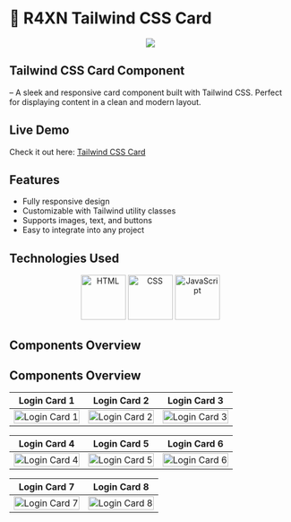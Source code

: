 # 🧬 R4XN Tailwind CSS Card 
<div align="center">
  <img src="https://github.com/um-xair/card/blob/main/assets/card-main.jpg" />
</div> 

## Tailwind CSS Card Component  
– A sleek and responsive card component built with Tailwind CSS. Perfect for displaying content in a clean and modern layout.

## Live Demo  
Check it out here: [Tailwind CSS Card](https://r4xn.netlify.app/card.html)  

## Features
- Fully responsive design
- Customizable with Tailwind utility classes
- Supports images, text, and buttons
- Easy to integrate into any project  

## Technologies Used  

<p align="center">
  <img src="https://cdn.jsdelivr.net/gh/devicons/devicon/icons/html5/html5-original.svg" alt="HTML" width="80"/>
  <img src="https://cdn.jsdelivr.net/gh/devicons/devicon/icons/css3/css3-original.svg" alt="CSS" width="80"/>
  <img src="https://cdn.jsdelivr.net/gh/devicons/devicon/icons/javascript/javascript-original.svg" alt="JavaScript" width="80"/>
</p>

## Components Overview

## Components Overview

| **Login Card 1**                             | **Login Card 2**                             | **Login Card 3**                             |
|----------------------------------------------|----------------------------------------------|----------------------------------------------|
| <img src="https://github.com/um-xair/card/blob/main/assets/main-card-1.jpg" alt="Login Card 1" width="100%"> | <img src="https://github.com/um-xair/card/blob/main/assets/main-card-2.jpg" alt="Login Card 2" width="100%"> | <img src="https://github.com/um-xair/card/blob/main/assets/main-card-3.jpg" alt="Login Card 3" width="100%"> |

| **Login Card 4**                             | **Login Card 5**                             | **Login Card 6**                             |
|----------------------------------------------|----------------------------------------------|----------------------------------------------|
| <img src="https://github.com/um-xair/card/blob/main/assets/main-card-4.jpg" alt="Login Card 4" width="100%"> | <img src="https://github.com/um-xair/card/blob/main/assets/main-card-5.jpg" alt="Login Card 5" width="100%"> | <img src="https://github.com/um-xair/card/blob/main/assets/main-card-6.jpg" alt="Login Card 6" width="100%"> |

| **Login Card 7**                             | **Login Card 8**                             |
|----------------------------------------------|----------------------------------------------|
| <img src="https://github.com/um-xair/card/blob/main/assets/main-card-7.jpg" alt="Login Card 7" width="100%"> | <img src="https://github.com/um-xair/card/blob/main/assets/main-card-8.jpg" alt="Login Card 8" width="100%"> |                                            |


